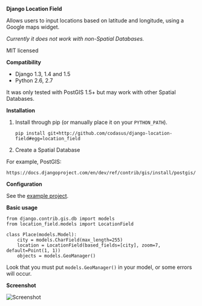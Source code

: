 **Django Location Field**

Allows users to input locations based on latitude and longitude, using a
Google maps widget.

*Currently it does not work with non-Spatial Databases.*

MIT licensed

**Compatibility**

* Django 1.3, 1.4 and 1.5
* Python 2.6, 2.7

It was only tested with PostGIS 1.5+ but may work with other Spatial Databases.

**Installation**

1. Install through pip (or manually place it on your `PYTHON_PATH`).

    `pip install git+http://github.com/codasus/django-location-field#egg=location_field`

2. Create a Spatial Database

For example, PostGIS:

    https://docs.djangoproject.com/en/dev/ref/contrib/gis/install/postgis/

**Configuration**

See the [example project](example_project/).

**Basic usage**

    from django.contrib.gis.db import models
    from location_field.models import LocationField

    class Place(models.Model):
        city = models.CharField(max_length=255)
        location = LocationField(based_fields=[city], zoom=7, default=Point(1, 1))
        objects = models.GeoManager()

Look that you must put `models.GeoManager()` in your model, or some errors will occur.

**Screenshot**

![Screenshot](http://img153.imageshack.us/img153/1914/screenshot20101005at161.png)
